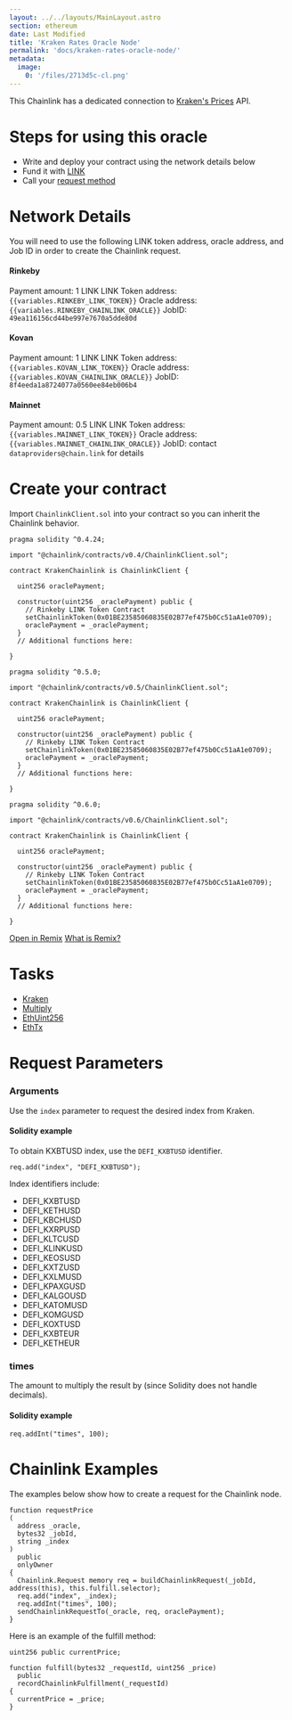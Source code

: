 ```yaml
---
layout: ../../layouts/MainLayout.astro
section: ethereum
date: Last Modified
title: 'Kraken Rates Oracle Node'
permalink: 'docs/kraken-rates-oracle-node/'
metadata:
  image:
    0: '/files/2713d5c-cl.png'
---
```


This Chainlink has a dedicated connection to <a href="https://blog.cfbenchmarks.com/rest-api/" target="_blank">Kraken's Prices</a> API.

# Steps for using this oracle

- Write and deploy your contract using the network details below
- Fund it with [LINK](../link-token-contracts/)
- Call your [request method](./#chainlink-examples)

# Network Details

You will need to use the following LINK token address, oracle address, and Job ID in order to create the Chainlink request.

#### Rinkeby

Payment amount: 1 LINK
LINK Token address: `{{variables.RINKEBY_LINK_TOKEN}}`
Oracle address: `{{variables.RINKEBY_CHAINLINK_ORACLE}}`
JobID: `49ea116156cd44be997e7670a5dde80d`

#### Kovan

Payment amount: 1 LINK
LINK Token address: `{{variables.KOVAN_LINK_TOKEN}}`
Oracle address: `{{variables.KOVAN_CHAINLINK_ORACLE}}`
JobID: `8f4eeda1a8724077a0560ee84eb006b4`

#### Mainnet

Payment amount: 0.5 LINK
LINK Token address: `{{variables.MAINNET_LINK_TOKEN}}`
Oracle address: `{{variables.MAINNET_CHAINLINK_ORACLE}}`
JobID: contact `dataproviders@chain.link` for details

# Create your contract

Import `ChainlinkClient.sol` into your contract so you can inherit the Chainlink behavior.

```solidity Solidity 4
pragma solidity ^0.4.24;

import "@chainlink/contracts/v0.4/ChainlinkClient.sol";

contract KrakenChainlink is ChainlinkClient {

  uint256 oraclePayment;

  constructor(uint256 _oraclePayment) public {
    // Rinkeby LINK Token Contract
    setChainlinkToken(0x01BE23585060835E02B77ef475b0Cc51aA1e0709);
    oraclePayment = _oraclePayment;
  }
  // Additional functions here:

}
```

```solidity Solidity 5
pragma solidity ^0.5.0;

import "@chainlink/contracts/v0.5/ChainlinkClient.sol";

contract KrakenChainlink is ChainlinkClient {

  uint256 oraclePayment;

  constructor(uint256 _oraclePayment) public {
    // Rinkeby LINK Token Contract
    setChainlinkToken(0x01BE23585060835E02B77ef475b0Cc51aA1e0709);
    oraclePayment = _oraclePayment;
  }
  // Additional functions here:

}
```

```solidity Solidity 6
pragma solidity ^0.6.0;

import "@chainlink/contracts/v0.6/ChainlinkClient.sol";

contract KrakenChainlink is ChainlinkClient {

  uint256 oraclePayment;

  constructor(uint256 _oraclePayment) public {
    // Rinkeby LINK Token Contract
    setChainlinkToken(0x01BE23585060835E02B77ef475b0Cc51aA1e0709);
    oraclePayment = _oraclePayment;
  }
  // Additional functions here:

}
```

<div class="remix-callout">
  <a href="https://remix.ethereum.org/#url=https://docs.chain.link/samples/DataProviders/Kraken.sol" target="_blank" >Open in Remix</a>
  <a href="/docs/conceptual-overview/#what-is-remix" >What is Remix?</a>
</div>

# Tasks

- [Kraken](../external-adapters/)
- [Multiply](../core-adapters/#multiply)
- [EthUint256](../core-adapters/#ethuint256)
- [EthTx](../core-adapters/#ethtx)

# Request Parameters

### Arguments

Use the `index` parameter to request the desired index from Kraken.

#### Solidity example

To obtain KXBTUSD index, use the `DEFI_KXBTUSD` identifier.

```solidity
req.add("index", "DEFI_KXBTUSD");
```

Index identifiers include:

- DEFI_KXBTUSD
- DEFI_KETHUSD
- DEFI_KBCHUSD
- DEFI_KXRPUSD
- DEFI_KLTCUSD
- DEFI_KLINKUSD
- DEFI_KEOSUSD
- DEFI_KXTZUSD
- DEFI_KXLMUSD
- DEFI_KPAXGUSD
- DEFI_KALGOUSD
- DEFI_KATOMUSD
- DEFI_KOMGUSD
- DEFI_KOXTUSD
- DEFI_KXBTEUR
- DEFI_KETHEUR

### times

The amount to multiply the result by (since Solidity does not handle decimals).

#### Solidity example

```solidity
req.addInt("times", 100);
```

# Chainlink Examples

The examples below show how to create a request for the Chainlink node.

```solidity
function requestPrice
(
  address _oracle,
  bytes32 _jobId,
  string _index
)
  public
  onlyOwner
{
  Chainlink.Request memory req = buildChainlinkRequest(_jobId, address(this), this.fulfill.selector);
  req.add("index", _index);
  req.addInt("times", 100);
  sendChainlinkRequestTo(_oracle, req, oraclePayment);
}
```

Here is an example of the fulfill method:

```solidity
uint256 public currentPrice;

function fulfill(bytes32 _requestId, uint256 _price)
  public
  recordChainlinkFulfillment(_requestId)
{
  currentPrice = _price;
}
```
